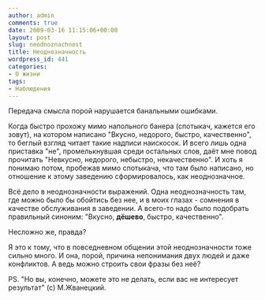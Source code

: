 ```yaml
---
author: admin
comments: true
date: 2009-03-16 11:15:06+00:00
layout: post
slug: neodnoznachnost
title: Неоднозначность
wordpress_id: 441
categories:
- О жизни
tags:
- Наблюдения
---
```


Передача смысла порой нарушается банальными ошибками.

Когда быстро прохожу мимо напольного банера (спотыкач, кажется его зовут), на котором написано "Вкусно, недорого, быстро, качественно", то беглый взгляд читает такие надписи наискосок. И всего лишь одна приставка "не", промелькнувшая среди остальных слов, даёт мне повод прочитать "Невкусно, недорого, небыстро, некачественно".  И хоть я понимаю потом, пробежав мимо спотыкача, что там было написано, но отношение к этому заведению сформировалось, как неоднозначное.

Всё дело в неоднозначности выражений. Одна неоднозначность там, где можно было бы обойтись без нее, и в моих глазах - сомнения в качестве обслуживания в заведении. А всего-то надо было подобрать правильный синоним:
"Вкусно, **дёшево**, быстро, качественно".

Несложно же, правда?

Я это к тому, что в повседневном общении этой неоднозначности тоже сильно много. И она, порой, причина непонимания двух людей и даже конфликтов. А ведь можно строить свои фразы без неё?

PS. "Но вы, конечно, можете это не делать, если вас не интересует результат" (с) М.Жванецкий.
